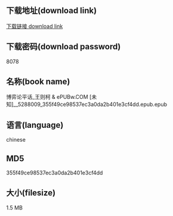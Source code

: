 ## 下载地址(download link)
[下载链接 download link](https://voluble-croquembouche-d321dc.netlify.app/?s=%E5%8D%9A%E5%BC%88%E8%AE%BA%E5%B9%B3%E8%AF%9D_%E7%8E%8B%E5%88%99%E6%9F%AF+%26+ePUBw.COM+%5B%E6%9C%AA%E7%9F%A5%5D__5288009_355f49ce98537ec3a0da2b401e3cf4dd.epub)

## 下载密码(download password)
8078

## 名称(book name)
博弈论平话_王则柯 & ePUBw.COM [未知]__5288009_355f49ce98537ec3a0da2b401e3cf4dd.epub.epub

## 语言(language)
chinese

## MD5
355f49ce98537ec3a0da2b401e3cf4dd

## 大小(filesize)
1.5 MB
